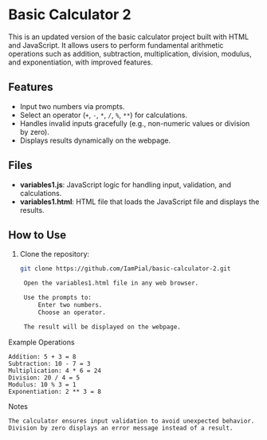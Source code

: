 # Basic Calculator 2

This is an updated version of the basic calculator project built with HTML and JavaScript. It allows users to perform fundamental arithmetic operations such as addition, subtraction, multiplication, division, modulus, and exponentiation, with improved features.

## Features

- Input two numbers via prompts.
- Select an operator (`+`, `-`, `*`, `/`, `%`, `**`) for calculations.
- Handles invalid inputs gracefully (e.g., non-numeric values or division by zero).
- Displays results dynamically on the webpage.

## Files

- **variables1.js**: JavaScript logic for handling input, validation, and calculations.
- **variables1.html**: HTML file that loads the JavaScript file and displays the results.

## How to Use

1. Clone the repository:
   ```bash
   git clone https://github.com/IamPial/basic-calculator-2.git

    Open the variables1.html file in any web browser.

    Use the prompts to:
        Enter two numbers.
        Choose an operator.

    The result will be displayed on the webpage.

Example Operations

    Addition: 5 + 3 = 8
    Subtraction: 10 - 7 = 3
    Multiplication: 4 * 6 = 24
    Division: 20 / 4 = 5
    Modulus: 10 % 3 = 1
    Exponentiation: 2 ** 3 = 8

Notes

    The calculator ensures input validation to avoid unexpected behavior.
    Division by zero displays an error message instead of a result.